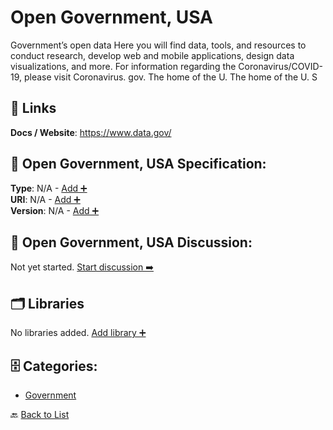 # Open Government, USA

Government’s open data Here you will find data, tools, and resources to conduct research, develop web and mobile applications, design data visualizations, and more. For information regarding the Coronavirus/COVID-19, please visit Coronavirus. gov. The home of the U. The home of the U. S

##  🔗 Links
**Docs / Website**: https://www.data.gov/

## 🧬 Open Government, USA Specification:
**Type**: N/A - [Add ➕](https://github.com/apis-list/apis-list/edit/main/apis.yaml#L14129)  
**URI**: N/A - [Add ➕](https://github.com/apis-list/apis-list/edit/main/apis.yaml#L14129)  
**Version**: N/A - [Add ➕](https://github.com/apis-list/apis-list/edit/main/apis.yaml#L14129)

## 💬 Open Government, USA Discussion:
Not yet started. [Start discussion ➡️](https://github.com/apis-list/apis-list/discussions/new)

## 🗂️ Libraries

No libraries added. [Add library ➕](https://github.com/apis-list/apis-list/edit/main/apis.yaml#L14129)    


## 🗄️ Categories:
- [Government](https://github.com/apis-list/apis-list#government-)

🔙  [Back to List](https://github.com/apis-list/apis-list)
